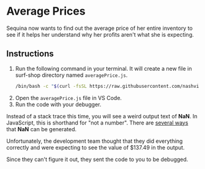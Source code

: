 # Average Prices

Sequina now wants to find out the average price of her entire inventory to see if it helps her understand why her profits aren't what she is expecting.

## Instructions

1. Run the following command in your terminal. It will create a new file in surf-shop directory named `averagePrice.js`.
   ```sh
   /bin/bash -c "$(curl -fsSL https://raw.githubusercontent.com/nashville-software-school/client-side-mastery/cohort-66/book-1-queen-bee/chapters/scripts/averagePrice.sh)"
   ```
3. Open the `averagePrice.js` file in VS Code.
4. Run the code with your debugger.

Instead of a stack trace this time, you will see a weird output text of **NaN**. In JavaScript, this is shorthand for "not a number". There are [several ways](https://linguinecode.com/post/how-to-avoid-nan-in-javascript) that **NaN** can be generated.

Unfortunately, the development team thought that they did everything correctly and were expecting to see the value of $137.49 in the output.

Since they can't figure it out, they sent the code to you to be debugged.

